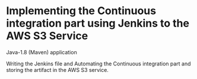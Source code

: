 # Implementing the Continuous integration part using Jenkins to the AWS S3 Service
Java-1.8 (Maven) application 

Writing the Jenkins file and Automating the Continuous integration part and storing the artifact in the AWS S3 service.
